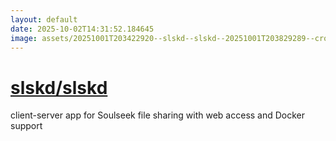 ```yaml
---
layout: default
date: 2025-10-02T14:31:52.184645
image: assets/20251001T203422920--slskd--slskd--20251001T203829289--cropped.png
---
```


# [slskd/slskd](https://github.com/slskd/slskd)

client-server app for Soulseek file sharing with web access and Docker support
